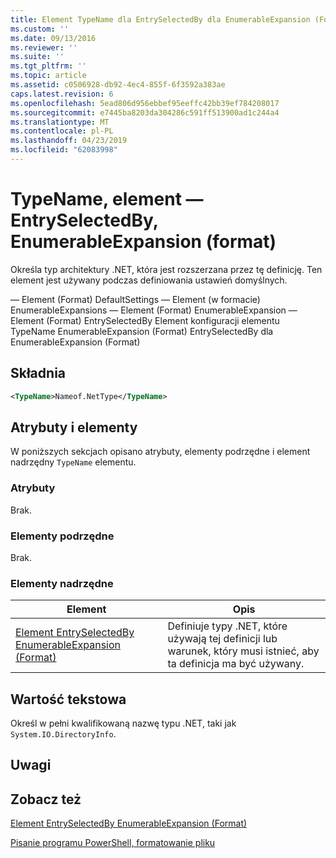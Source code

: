 ```yaml
---
title: Element TypeName dla EntrySelectedBy dla EnumerableExpansion (Format) | Dokumentacja firmy Microsoft
ms.custom: ''
ms.date: 09/13/2016
ms.reviewer: ''
ms.suite: ''
ms.tgt_pltfrm: ''
ms.topic: article
ms.assetid: c0506928-db92-4ec4-855f-6f3592a383ae
caps.latest.revision: 6
ms.openlocfilehash: 5ead806d956ebbef95eeffc42bb39ef784208017
ms.sourcegitcommit: e7445ba8203da304286c591ff513900ad1c244a4
ms.translationtype: MT
ms.contentlocale: pl-PL
ms.lasthandoff: 04/23/2019
ms.locfileid: "62083998"
---
```

# <a name="typename-element-for-entryselectedby-for-enumerableexpansion-format"></a>TypeName, element — EntrySelectedBy, EnumerableExpansion (format)

Określa typ architektury .NET, która jest rozszerzana przez tę definicję. Ten element jest używany podczas definiowania ustawień domyślnych.

— Element (Format) DefaultSettings — Element (w formacie) EnumerableExpansions — Element (Format) EnumerableExpansion — Element (Format) EntrySelectedBy Element konfiguracji elementu TypeName EnumerableExpansion (Format) EntrySelectedBy dla EnumerableExpansion (Format)

## <a name="syntax"></a>Składnia

```xml
<TypeName>Nameof.NetType</TypeName>

```

## <a name="attributes-and-elements"></a>Atrybuty i elementy

W poniższych sekcjach opisano atrybuty, elementy podrzędne i element nadrzędny `TypeName` elementu.

### <a name="attributes"></a>Atrybuty

Brak.

### <a name="child-elements"></a>Elementy podrzędne

Brak.

### <a name="parent-elements"></a>Elementy nadrzędne

|Element|Opis|
|-------------|-----------------|
|[Element EntrySelectedBy EnumerableExpansion (Format)](./entryselectedby-element-for-enumerableexpansion-format.md)|Definiuje typy .NET, które używają tej definicji lub warunek, który musi istnieć, aby ta definicja ma być używany.|

## <a name="text-value"></a>Wartość tekstowa

Określ w pełni kwalifikowaną nazwę typu .NET, taki jak `System.IO.DirectoryInfo`.

## <a name="remarks"></a>Uwagi

## <a name="see-also"></a>Zobacz też

[Element EntrySelectedBy EnumerableExpansion (Format)](./entryselectedby-element-for-enumerableexpansion-format.md)

[Pisanie programu PowerShell, formatowanie pliku](./writing-a-powershell-formatting-file.md)
